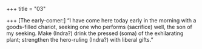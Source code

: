 +++
title = "03"

+++
[The early-comer:] “I have come here today early in the morning with a  goods-filled chariot, seeking one who performs (sacrifice) well, the son  of my seeking.
Make (Indra?) drink the pressed (soma) of the exhilarating plant;
strengthen the hero-ruling (Indra?) with liberal gifts.”